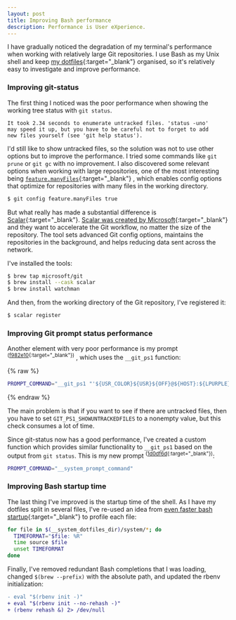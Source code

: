 ```yaml
---
layout: post
title: Improving Bash performance
description: Performance is User eXperience.
---
```


I have gradually noticed the degradation of my terminal's performance when
working with relatively large Git repositories. I use Bash as my Unix shell and
keep [my dotfiles][1]{:target="_blank"} organised, so it's relatively easy to
investigate and improve performance.


### Improving git-status

The first thing I noticed was the poor performance when showing the working
tree status with `git status`.

```
It took 2.34 seconds to enumerate untracked files. 'status -uno'
may speed it up, but you have to be careful not to forget to add
new files yourself (see 'git help status').
```

I'd  still like to show untracked files, so the solution was not to use other
options but to improve the performance. I tried some commands like `git prune` or
`git gc` with no improvement. I also discovered some relevant options when working
with large repositories, one of the most interesting being [`feature.manyFiles`][2]{:target="_blank"}
, which enables config options that optimize for repositories with many files in
the working directory.

```sh
$ git config feature.manyFiles true
```

But what really has made a substantial difference is [Scalar][3]{:target="_blank"}.
[Scalar was created by Microsoft][4]{:target="_blank"} and they want to
accelerate the Git workflow, no matter the size of the repository. The tool sets
advanced Git config options, maintains the repositories in the background,
and helps reducing data sent across the network.

I've installed the tools:
```sh
$ brew tap microsoft/git
$ brew install --cask scalar
$ brew install watchman
```

And then, from the working directory of the Git repository, I've registered it:
```sh
$ scalar register
```


### Improving Git prompt status performance

Another element with very poor performance is my prompt <sup>([f982e10][5]{:target="_blank"})</sup>
, which uses the `__git_ps1` function:

{% raw  %}
```sh
PROMPT_COMMAND="__git_ps1 "'${USR_COLOR}${USR}${OFF}@${HOST}:${LPURPLE}${DIR}${OFF} "\$ " "{%s}"'
```
{% endraw  %}

The main problem is that if you want to see if there are untracked files,
then you have to set `GIT_PS1_SHOWUNTRACKEDFILES` to a nonempty value, but this check
consumes a lot of time.

Since git-status now has a good performance, I've created a custom function
which provides similar functionality to `__git_ps1` based on the output from
`git status`. This is my new prompt <sup>([1d0df6d][6]{:target="_blank"})</sup>:

```sh
PROMPT_COMMAND="__system_prompt_command"
```


### Improving Bash startup time

The last thing I've improved is the startup time of the shell. As I have my
dotfiles split in several files, I've re-used an idea from [even faster bash
startup][7]{:target="_blank"} to profile each file:

```sh
for file in $(__system_dotfiles_dir)/system/*; do
  TIMEFORMAT="$file: %R"
  time source $file
  unset TIMEFORMAT
done
```

Finally, I've removed redundant Bash completions that I was loading, changed
`$(brew --prefix)` with the absolute path, and updated the rbenv initialization:
```diff
- eval "$(rbenv init -)"
+ eval "$(rbenv init --no-rehash -)"
+ (rbenv rehash &) 2> /dev/null
```



[1]: https://github.com/arturoherrero/dotfiles
[2]: https://git-scm.com/docs/git-config#Documentation/git-config.txt-featuremanyFiles
[3]: https://github.com/microsoft/scalar
[4]: https://devblogs.microsoft.com/devops/introducing-scalar/
[5]: https://github.com/arturoherrero/dotfiles/blob/f982e10/system/prompt.sh
[6]: https://github.com/arturoherrero/dotfiles/blob/1d0df6d/system/prompt.sh
[7]: https://work.lisk.in/2020/11/20/even-faster-bash-startup.html
